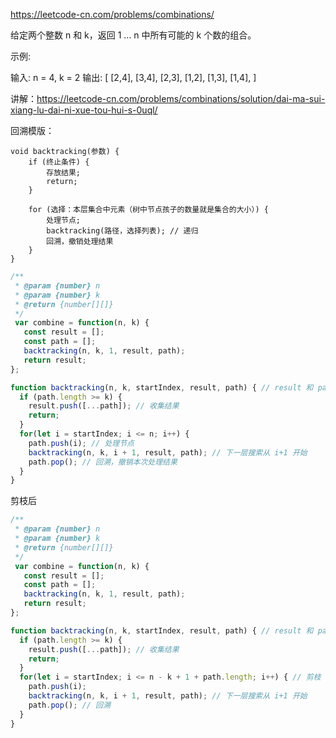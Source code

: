 https://leetcode-cn.com/problems/combinations/

给定两个整数 n 和 k，返回 1 ... n 中所有可能的 k 个数的组合。

示例:

输入: n = 4, k = 2
输出:
[
  [2,4],
  [3,4],
  [2,3],
  [1,2],
  [1,3],
  [1,4],
]

讲解：https://leetcode-cn.com/problems/combinations/solution/dai-ma-sui-xiang-lu-dai-ni-xue-tou-hui-s-0uql/

回溯模版：
```
void backtracking(参数) {
    if (终止条件) {
        存放结果;
        return;
    }

    for (选择：本层集合中元素（树中节点孩子的数量就是集合的大小）) {
        处理节点;
        backtracking(路径，选择列表); // 递归
        回溯，撤销处理结果
    }
}
```

```js
/**
 * @param {number} n
 * @param {number} k
 * @return {number[][]}
 */
 var combine = function(n, k) {
   const result = [];
   const path = [];
   backtracking(n, k, 1, result, path);
   return result;
};

function backtracking(n, k, startIndex, result, path) { // result 和 path 也可以使用全局变量保存
  if (path.length >= k) {
    result.push([...path]); // 收集结果 
    return;
  }
  for(let i = startIndex; i <= n; i++) {
    path.push(i); // 处理节点
    backtracking(n, k, i + 1, result, path); // 下一层搜索从 i+1 开始
    path.pop(); // 回溯，撤销本次处理结果
  }
}
```

剪枝后
```js
/**
 * @param {number} n
 * @param {number} k
 * @return {number[][]}
 */
 var combine = function(n, k) {
   const result = [];
   const path = [];
   backtracking(n, k, 1, result, path);
   return result;
};

function backtracking(n, k, startIndex, result, path) { // result 和 path 也可以使用全局变量保存
  if (path.length >= k) {
    result.push([...path]); // 收集结果 
    return;
  }
  for(let i = startIndex; i <= n - k + 1 + path.length; i++) { // 剪枝
    path.push(i);
    backtracking(n, k, i + 1, result, path); // 下一层搜索从 i+1 开始
    path.pop(); // 回溯
  }
}

```

